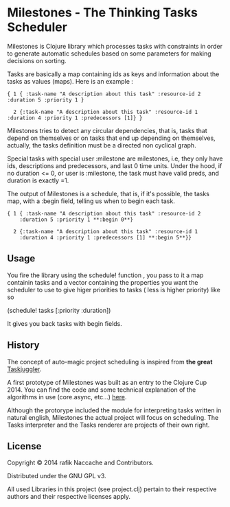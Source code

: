 # Milestones - The Thinking Tasks Scheduler
<script data-gratipay-username="turbopape"
        data-gratipay-widget="button"
        src="//grtp.co/v1.js"></script>

Milestones is Clojure library which processes tasks with constraints
in order to generate automatic schedules based on some parameters for
making decisions on sorting.

Tasks are basically a map containing ids as keys and information about
the tasks as values (maps). Here is an example :

	{ 1 { :task-name "A description about this task" :resource-id 2 :duration 5 :priority 1 }

	  2 {:task-name "A description about this task" :resource-id 1 :duration 4 :priority 1 :predecessors [1]} }

Milestones tries to detect any circular dependencies, that is, tasks
that depend on themselves or on tasks that end up depending on
themselves, actually, the tasks definition must be a directed non
cyclical graph.

Special tasks with special user :milestone are milestones, 
i.e, they only have ids, descriptions and predecessors, and last 
0 time units. Under the hood, 
if no duration <= 0, or user is :milestone, 
the task must have valid preds, and duration is exactly =1.

The output of Milestones is a schedule, that is, if it's possible, the
tasks map, with a :begin field, telling us when to begin each task.
	
	{ 1 { :task-name "A description about this task" :resource-id 2
		:duration 5 :priority 1 **:begin 0**}

	  2 {:task-name "A description about this task" :resource-id 1
        :duration 4 :priority 1 :predecessors [1] **:begin 5**}}


## Usage

You fire the library using the schedule! function , 
you pass to it a map containin  tasks and a vector containing the 
properties you want the scheduler to use to give higer priorities to tasks (
less is higher priority) like so

(schedule! tasks [:priority :duration])

It gives you back tasks with begin fields.



## History

The concept of auto-magic project scheduling is inspired from **the great**
[Taskjuggler](http://www.taskjuggler.org). 

A first prototype of Milestones was built as an entry to the Clojure
Cup 2014. You can find the code and some technical explanation of the
algorithms in use (core.async, etc...) 
[here](https://github.com/turbopape/milestones-clojurecup2014).

Although the protorype included the module for interpreting tasks
written in natural english, Milestones the actual project will focus
on scheduling. The Tasks interpreter and the Tasks renderer are
projects of their own right.

## License

Copyright © 2014 rafik Naccache and Contributors.

Distributed under the GNU GPL v3.

All used Libraries in this project (see project.clj) pertain to their
respective authors and their respective licenses apply.
